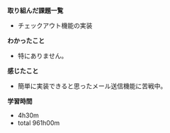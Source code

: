 **取り組んだ課題一覧**
* チェックアウト機能の実装

**わかったこと**
* 特にありません。

**感じたこと**
* 簡単に実装できると思ったメール送信機能に苦戦中。

**学習時間**
* 4h30m
 * total 961h00m
